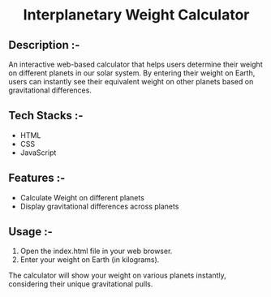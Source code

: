 # <p align="center">Interplanetary Weight Calculator</p>

## Description :-

An interactive web-based calculator that helps users determine their weight on different planets in our solar system. By entering their weight on Earth, users can instantly see their equivalent weight on other planets based on gravitational differences.

## Tech Stacks :-

- HTML
- CSS
- JavaScript

## Features :-

- Calculate Weight on different planets
- Display gravitational differences across planets

## Usage :-

1. Open the index.html file in your web browser.
2. Enter your weight on Earth (in kilograms).

The calculator will show your weight on various planets instantly, considering their unique gravitational pulls.

